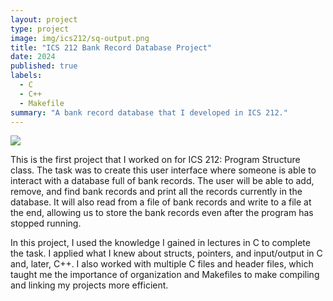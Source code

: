 ```yaml
---
layout: project
type: project
image: img/ics212/sq-output.png
title: "ICS 212 Bank Record Database Project"
date: 2024
published: true
labels:
  - C
  - C++
  - Makefile
summary: "A bank record database that I developed in ICS 212."
---
```


<img class="img-fluid" src="../img/ics212/test\ plan.png">

This is the first project that I worked on for ICS 212: Program Structure class. The task was to create this user interface where someone is able to interact with a database full of bank records. The user will be able to add, remove, and find bank records and print all the records currently in the database. It will also read from a file of bank records and write to a file at the end, allowing us to store the bank records even after the program has stopped running.

In this project, I used the knowledge I gained in lectures in C to complete the task. I applied what I knew about structs, pointers, and input/output in C and, later, C++. I also worked with multiple C files and header files, which taught me the importance of organization and Makefiles to make compiling and linking my projects more efficient.
